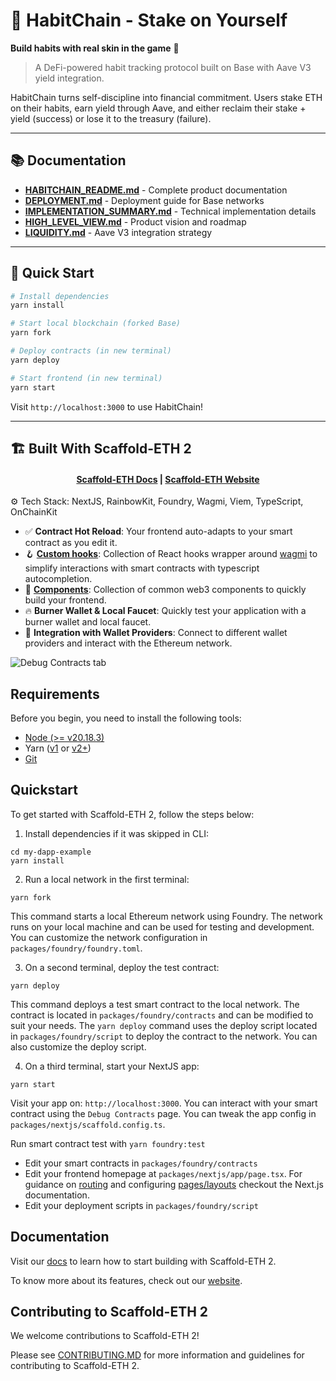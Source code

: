 # 🔗 HabitChain - Stake on Yourself

**Build habits with real skin in the game** 💪

> A DeFi-powered habit tracking protocol built on Base with Aave V3 yield integration.

HabitChain turns self-discipline into financial commitment. Users stake ETH on their habits, earn yield through Aave, and either reclaim their stake + yield (success) or lose it to the treasury (failure).

---

## 📚 Documentation

- **[HABITCHAIN_README.md](./HABITCHAIN_README.md)** - Complete product documentation
- **[DEPLOYMENT.md](./DEPLOYMENT.md)** - Deployment guide for Base networks
- **[IMPLEMENTATION_SUMMARY.md](./IMPLEMENTATION_SUMMARY.md)** - Technical implementation details
- **[HIGH_LEVEL_VIEW.md](./HIGH_LEVEL_VIEW.md)** - Product vision and roadmap
- **[LIQUIDITY.md](./LIQUIDITY.md)** - Aave V3 integration strategy

---

## 🚀 Quick Start

```bash
# Install dependencies
yarn install

# Start local blockchain (forked Base)
yarn fork

# Deploy contracts (in new terminal)
yarn deploy

# Start frontend (in new terminal)
yarn start
```

Visit `http://localhost:3000` to use HabitChain!

---

## 🏗 Built With Scaffold-ETH 2

<h4 align="center">
  <a href="https://docs.scaffoldeth.io">Scaffold-ETH Docs</a> |
  <a href="https://scaffoldeth.io">Scaffold-ETH Website</a>
</h4>

⚙️ Tech Stack: NextJS, RainbowKit, Foundry, Wagmi, Viem, TypeScript, OnChainKit

- ✅ **Contract Hot Reload**: Your frontend auto-adapts to your smart contract as you edit it.
- 🪝 **[Custom hooks](https://docs.scaffoldeth.io/hooks/)**: Collection of React hooks wrapper around [wagmi](https://wagmi.sh/) to simplify interactions with smart contracts with typescript autocompletion.
- 🧱 [**Components**](https://docs.scaffoldeth.io/components/): Collection of common web3 components to quickly build your frontend.
- 🔥 **Burner Wallet & Local Faucet**: Quickly test your application with a burner wallet and local faucet.
- 🔐 **Integration with Wallet Providers**: Connect to different wallet providers and interact with the Ethereum network.

![Debug Contracts tab](https://github.com/scaffold-eth/scaffold-eth-2/assets/55535804/b237af0c-5027-4849-a5c1-2e31495cccb1)

## Requirements

Before you begin, you need to install the following tools:

- [Node (>= v20.18.3)](https://nodejs.org/en/download/)
- Yarn ([v1](https://classic.yarnpkg.com/en/docs/install/) or [v2+](https://yarnpkg.com/getting-started/install))
- [Git](https://git-scm.com/downloads)

## Quickstart

To get started with Scaffold-ETH 2, follow the steps below:

1. Install dependencies if it was skipped in CLI:

```
cd my-dapp-example
yarn install
```

2. Run a local network in the first terminal:

```
yarn fork
```

This command starts a local Ethereum network using Foundry. The network runs on your local machine and can be used for testing and development. You can customize the network configuration in `packages/foundry/foundry.toml`.

3. On a second terminal, deploy the test contract:

```
yarn deploy
```

This command deploys a test smart contract to the local network. The contract is located in `packages/foundry/contracts` and can be modified to suit your needs. The `yarn deploy` command uses the deploy script located in `packages/foundry/script` to deploy the contract to the network. You can also customize the deploy script.

4. On a third terminal, start your NextJS app:

```
yarn start
```

Visit your app on: `http://localhost:3000`. You can interact with your smart contract using the `Debug Contracts` page. You can tweak the app config in `packages/nextjs/scaffold.config.ts`.

Run smart contract test with `yarn foundry:test`

- Edit your smart contracts in `packages/foundry/contracts`
- Edit your frontend homepage at `packages/nextjs/app/page.tsx`. For guidance on [routing](https://nextjs.org/docs/app/building-your-application/routing/defining-routes) and configuring [pages/layouts](https://nextjs.org/docs/app/building-your-application/routing/pages-and-layouts) checkout the Next.js documentation.
- Edit your deployment scripts in `packages/foundry/script`

## Documentation

Visit our [docs](https://docs.scaffoldeth.io) to learn how to start building with Scaffold-ETH 2.

To know more about its features, check out our [website](https://scaffoldeth.io).

## Contributing to Scaffold-ETH 2

We welcome contributions to Scaffold-ETH 2!

Please see [CONTRIBUTING.MD](https://github.com/scaffold-eth/scaffold-eth-2/blob/main/CONTRIBUTING.md) for more information and guidelines for contributing to Scaffold-ETH 2.
